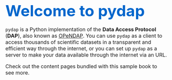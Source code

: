 # <font size="7"><span style='color:#0066cc'> **Welcome to pydap**<font size="3">


`pydap` is a Python implementation of the **Data Access Protocol** (**DAP**), also known as [OPeNDAP](http://www.opendap.org/). You can use `pydap` as a client to access thousands of
scientific datasets in a transparent and efficient way through the internet, or you can set up `pydap` as a server to make your data available through the internet via an URL.

Check out the content pages bundled with this sample book to see more.

```{tableofcontents}
```
